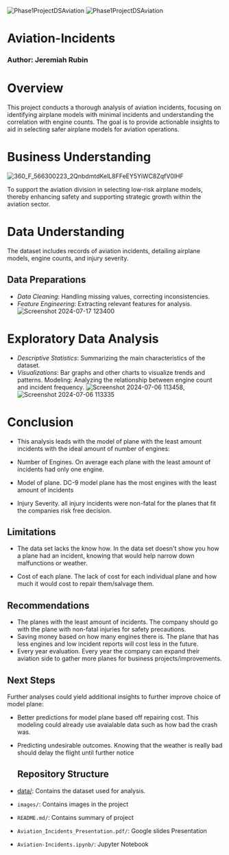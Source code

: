 ![Phase1ProjectDSAviation](https://github.com/BlackXWulf/Flying-Through-The-Years/assets/85573566/0c3dc657-275e-47d9-af6e-eb00c6d6f8cd) ![Phase1ProjectDSAviation](https://github.com/BlackXWulf/Flying-Through-The-Years/assets/85573566/0c3dc657-275e-47d9-af6e-eb00c6d6f8cd)
# Aviation-Incidents
### Author: Jeremiah Rubin
# Overview

This project conducts a thorough analysis of aviation incidents, focusing on identifying airplane models with minimal incidents and understanding the correlation with engine counts. The goal is to provide actionable insights to aid in selecting safer airplane models for aviation operations.

# Business Understanding
![360_F_566300223_2QnbdmtdKelL8FFeEY5YiWC8ZqfV0lHF](https://github.com/user-attachments/assets/5ca5a451-25cc-4c43-b7a3-0797d9eab9ec)

To support the aviation division in selecting low-risk airplane models, thereby enhancing safety and supporting strategic growth within the aviation sector.
# Data Understanding
The dataset includes records of aviation incidents, detailing airplane models, engine counts, and injury severity.
## Data Preparations
- *Data Cleaning*: Handling missing values, correcting inconsistencies.
- *Feature Engineering*: Extracting relevant features for analysis.
![Screenshot 2024-07-17 123400](https://github.com/user-attachments/assets/976e7402-5bc4-4a72-95ac-5e32473cdb29)



# Exploratory Data Analysis
- *Descriptive Statistics*: Summarizing the main characteristics of the dataset.
- *Visualizations*: Bar graphs and other charts to visualize trends and patterns.
Modeling: Analyzing the relationship between engine count and incident frequency.
![Screenshot 2024-07-06 113458](https://github.com/user-attachments/assets/75b4ac6d-0109-400d-9be9-cd8839e1c8e3),![Screenshot 2024-07-06 113335](https://github.com/user-attachments/assets/27347540-ff38-475e-87aa-c3f5c43faa3c)

# Conclusion
- This analysis leads with the model of plane with the least amount incidents with the ideal amount of number of engines:

- Number of Engines. On average each plane with the least amount of incidents had only one engine.

- Model of plane. DC-9 model plane has the most engines with the least amount of incidents

- Injury Severity. all injury incidents were non-fatal for the planes that fit the companies risk free decision.
## Limitations
- The data set lacks the know how. In the data set doesn't show you how a plane had an incident, knowing that would help narrow down malfunctions or weather.

- Cost of each plane. The lack of cost for each individual plane and how much it would cost to repair them/salvage them.
## Recommendations
- The planes with the least amount of incidents. The company should go with the plane with non-fatal injuries for safety precautions.
- Saving money based on how many engines there is. The plane that has less engines and low incident reports will cost less in the future.
- Every year evaluation. Every year the company can expand their aviation side to gather more planes for business projects/improvements.
## Next Steps
Further analyses could yield additional insights to further improve choice of model plane:

- Better predictions for model plane based off repairing cost. This modeling could already use avaialable data such as how bad the crash was.

- Predicting undesirable outcomes. Knowing that the weather is really bad should delay the flight until further notice
  ## Repository Structure
-  [data/](https://github.com/BlackXWulf/Aviation-Incidents/tree/main/data): Contains the dataset used for analysis.
- `images/`: Contains images in the project
- `README.md/`: Contains summary of project
- `Aviation_Incidents_Presentation.pdf/`: Google slides Presentation
- `Aviation-Incidents.ipynb/`: Jupyter Notebook
